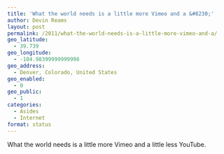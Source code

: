 ```yaml
---
title: 'What the world needs is a little more Vimeo and a &#8230;'
author: Devin Reams
layout: post
permalink: /2011/what-the-world-needs-is-a-little-more-vimeo-and-a/
geo_latitude:
  - 39.739
geo_longitude:
  - -104.98399999999998
geo_address:
  - Denver, Colorado, United States
geo_enabled:
  - 0
geo_public:
  - 1
categories:
  - Asides
  - Internet
format: status
---
```

What the world needs is a little more Vimeo and a little less YouTube.